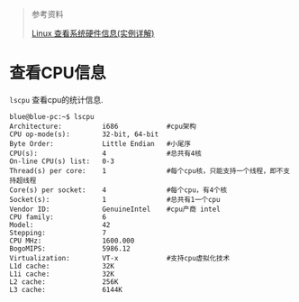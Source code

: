 > 参考资料
>
> [Linux 查看系统硬件信息(实例详解)](https://www.cnblogs.com/ggjucheng/archive/2013/01/14/2859613.html)

# 查看CPU信息

`lscpu` 查看cpu的统计信息.

```
blue@blue-pc:~$ lscpu
Architecture:          i686            #cpu架构
CPU op-mode(s):        32-bit, 64-bit
Byte Order:            Little Endian   #小尾序
CPU(s):                4               #总共有4核
On-line CPU(s) list:   0-3
Thread(s) per core:    1               #每个cpu核，只能支持一个线程，即不支持超线程
Core(s) per socket:    4               #每个cpu，有4个核
Socket(s):             1               #总共有1一个cpu
Vendor ID:             GenuineIntel    #cpu产商 intel
CPU family:            6
Model:                 42
Stepping:              7
CPU MHz:               1600.000
BogoMIPS:              5986.12
Virtualization:        VT-x            #支持cpu虚拟化技术
L1d cache:             32K
L1i cache:             32K
L2 cache:              256K
L3 cache:              6144K
```

